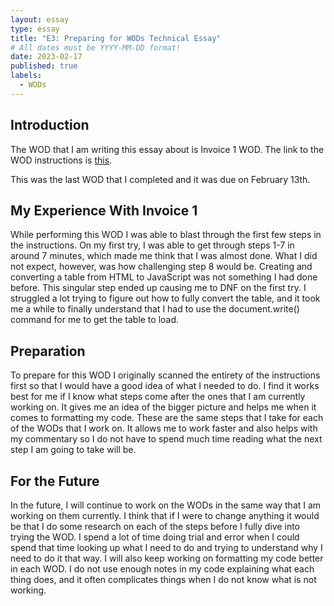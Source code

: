 ```yaml
---
layout: essay
type: essay
title: "E3: Preparing for WODs Technical Essay"
# All dates must be YYYY-MM-DD format!
date: 2023-02-17
published: true
labels:
  - WODs
---
```


## Introduction

The WOD that I am writing this essay about is Invoice 1 WOD.  The link to the WOD instructions is <a href="https://dport96.github.io/ITM352/morea/060.expressions-operators/experience-invoice1.html"> 
this</a>.

This was the last WOD that I completed and it was due on February 13th.

## My Experience With Invoice 1

While performing this WOD I was able to blast through the first few steps in the instructions.  On my first try, I was able to get through steps 1-7 in around 7 minutes, which made me think that I was almost done.  What I did not expect, however, was how challenging step 8 would be.  Creating and converting a table from HTML to JavaScript was not something I had done before.  This singular step ended up causing me to DNF on the first try.  I struggled a lot trying to figure out how to fully convert the table, and it took me a while to finally understand that I had to use the document.write() command for me to get the table to load.

## Preparation

To prepare for this WOD I originally scanned the entirety of the instructions first so that I would have a good idea of what I needed to do.  I find it works best for me if I know what steps come after the ones that I am currently working on.  It gives me an idea of the bigger picture and helps me when it comes to formatting my code.  These are the same steps that I take for each of the WODs that I work on.  It allows me to work faster and also helps with my commentary so I do not have to spend much time reading what the next step I am going to take will be.

## For the Future

In the future, I will continue to work on the WODs in the same way that I am working on them currently.  I think that if I were to change anything it would be that I do some research on each of the steps before I fully dive into trying the WOD.  I spend a lot of time doing trial and error when I could spend that time looking up what I need to do and trying to understand why I need to do it that way.  I will also keep working on formatting my code better in each WOD.  I do not use enough notes in my code explaining what each thing does, and it often complicates things when I do not know what is not working.

